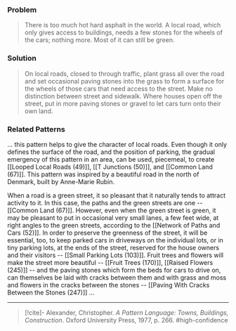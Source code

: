 ### Problem
>There is too much hot hard asphalt in the world. A local road, which only gives access to buildings, needs a few stones for the wheels of the cars; nothing more. Most of it can still be green.

### Solution
>On local roads, closed to through traffic, plant grass all over the road and set occasional paving stones into the grass to form a surface for the wheels of those cars that need access to the street. Make no distinction between street and sidewalk. Where houses open off the street, put in more paving stones or gravel to let cars turn onto their own land.

### Related Patterns
... this pattern helps to give the character of local roads. Even though it only defines the surface of the road, and the position of parking, the gradual emergency of this pattern in an area, can be used, piecemeal, to create [[Looped Local Roads (49)]], [[T Junctions (50)]], and [[Common Land (67)]]. This pattern was inspired by a beautiful road in the north of Denmark, built by Anne-Marie Rubin.

When a road is a green street, it so pleasant that it naturally tends to attract activity to it. In this case, the paths and the green streets are one -- [[Common Land (67)]]. However, even when the green street is green, it may be pleasant to put in occasional very small lanes, a few feet wide, at right angles to the green streets, according to the [[Network of Paths and Cars (52)]]. In order to preserve the greenness of the street, it will be essential, too, to keep parked cars in driveways on the individual lots, or in tiny parking lots, at the ends of the street, reserved for the house owners and their visitors -- [[Small Parking Lots (103)]]. Fruit trees and flowers will make the street more beautiful -- [[Fruit Trees (170)]], [[Raised Flowers (245)]] -- and the paving stones which form the beds for cars to drive on, can themselves be laid with cracks between them and with grass and moss and flowers in the cracks between the stones -- [[Paving With Cracks Between the Stones (247)]] ...

---
> [!cite]- Alexander, Christopher. _A Pattern Language: Towns, Buildings, Construction_. Oxford University Press, 1977, p. 266.
> #high-confidence 